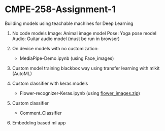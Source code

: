 # CMPE-258-Assignment-1
Building models using teachable machines for Deep Learning

1. No code models
   Image: Animal image model
   Pose: Yoga pose model
   Audio: Guitar audio model (must be run in browser)

2. On device models with no customization:
   - MediaPipe-Demo.ipynb (using Face_images)

3. Custom model training blackbox way using transfer learning with mlkit (AutoML)

4. Custom classifier with keras models
   - Flower-recognizer-Keras.ipynb (using [flower_images.zip](https://www.kaggle.com/datasets/imsparsh/flowers-dataset))

6. Custom classifier
   - Comment_Classifier

8. Embedding based ml app
